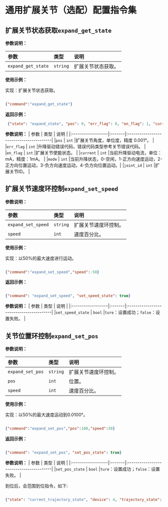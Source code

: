 # 通用扩展关节（选配）配置指令集

## 扩展关节状态获取`expand_get_state`

**参数说明：**

| 参数                    | 类型 | 说明                            |
|:----------------------|:---|:------------------------------|
|`expand_get_state`|   `string`   | 扩展关节状态获取。          |

**使用示例：**

实现：扩展关节状态获取。

```json

{"command":"expand_get_state"}

```

**返回示例：**

```json
 {"state": "expand_state", "pos": 0, "err_flag": 0, "en_flag": 1, "current": 0, " mode": 0, "joint_id": 1}
```

**参数说明：**
| 参数                | 类型     | 说明      |
|:------------------|:-------|:----------------------------------------|
|`pos`            | `int` |扩展关节角度，单位度，精度 0.001°。 |
|`err_flag`       | `int` |升降驱动错误代码，错误代码类型参考关节错误代码。 |
|`en_flag`       | `int` |扩展关节使能状态。 |
|`current`        | `int` |当前升降驱动电流，单位：mA，精度：1mA。 |
|`mode`           | `int` |当前升降状态，0-空闲，1-正方向速度运动，2-正方向位置运动，3-负方向速度运动，4-负方向位置运动。|
|`joint_id`        | `int` |扩展关节ID。 |

## 扩展关节速度环控制`expand_set_speed`

**参数说明：**

| 参数                    | 类型 | 说明                            |
|:----------------------|:---|:------------------------------|
|`expand_set_speed`|   `string`   | 扩展关节速度环控制。         |
|`speed`|   `int`   | 速度百分比。          |

**使用示例：**

实现：以50%的最大速度进行运动。

```json

{"command":"expand_set_speed","speed":-50}

```

**返回示例：**

```json

{"command": "expand_set_speed", "set_speed_state": true}

```

**参数说明：**
| 参数                | 类型     | 说明      |
|:------------------|:-------|:----------------------------------------|
|`set_speed_state`            | `bool` |`ture`：设置成功；`false`：设置失败。 |

## 关节位置环控制`expand_set_pos`

**参数说明：**

| 参数                    | 类型 | 说明                            |
|:----------------------|:---|:------------------------------|
|`expand_set_pos`|   `string`   | 扩展关节速度环控制。          |
|`pos`|   `int`   | 位置。          |
|`speed`|   `int`   | 速度百分比。          |


**使用示例：**

实现：以50%的最大速度运动到0.0100°。

```json

{"command":"expand_set_pos","pos":100,"speed":50}

```

**返回示例：**

```json

{"command": "expand_set_pos", "set_pos_state": true}

```

**参数说明：**
| 参数                | 类型     | 说明      |
|:------------------|:-------|:----------------------------------------|
|`set_pos_state`            | `bool` |`ture`：设置成功；`false`：设置失败。 |

到位后，会范围到位指令，如下:

```json

{"state": "current_trajectory_state", "device": 4, "trajectory_state": true}

```
